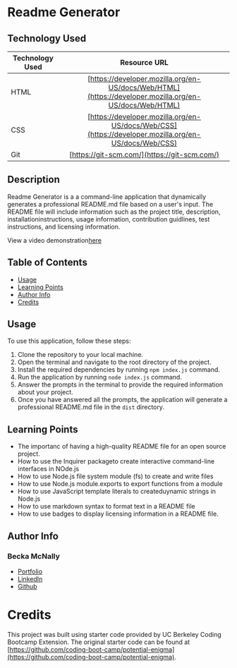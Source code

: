 # Readme Generator 

## Technology Used 

| Technology Used         | Resource URL           | 
| ------------- |:-------------:| 
| HTML    | [https://developer.mozilla.org/en-US/docs/Web/HTML](https://developer.mozilla.org/en-US/docs/Web/HTML) | 
| CSS     | [https://developer.mozilla.org/en-US/docs/Web/CSS](https://developer.mozilla.org/en-US/docs/Web/CSS)      |   
| Git | [https://git-scm.com/](https://git-scm.com/)     |    

## Description 

Readme Generator is a a command-line application that dynamically generates a professional README.md file based on a user's input. The README file will include information such as the project title, description, installationinstructions, usage information, contribution guidlines, test instructions, and licensing information.

View a video demonstration[here](https://watch.screencastify.com/v/VDQDr0LucJWBdxlBis62)

## Table of Contents 

* [Usage](#usage)
* [Learning Points](#learning-points)
* [Author Info](#author-info)
* [Credits](#credits)

## Usage 

To use this application, follow these steps:

1. Clone the repository to your local machine.
2. Open the terminal and navigate to the root directory of the project.
3. Install the required dependencies by running `npm index.js` command.
4. Run the application by running `node index.js` command.
5. Answer the prompts in the terminal to provide the required information about your project.
6. Once you have answered all the prompts, the application will generate a professional README.md file in the `dist` directory.

## Learning Points 

* The importanc of having a high-quality README file for an open source project.
* How to use the Inquirer packageto create interactive command-line interfaces in NOde.js
* How to use Node.js file system module (fs) to create and write files
* How to use Node.js module.exports to export functions from a module
* How to use JavaScript template literals to createduynamic strings in Node.js
* How to use markdown syntax to format text in a README file
* How to use badges to display licensing information in a README file.

## Author Info

### Becka McNally 

* [Portfolio](https://beckamcnally.github.io/beckamcnally/)
* [LinkedIn](https://www.linkedin.com/in/becka-mcnally/)
* [Github](https://github.com/beckamcnally)

# Credits

This project was built using starter code provided by UC Berkeley Coding Bootcamp Extension. The original starter code can be found at [https://github.com/coding-boot-camp/potential-enigma](https://github.com/coding-boot-camp/potential-enigma).
